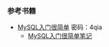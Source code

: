 ### 参考书籍
- [MySQL入门很简单](https://pan.baidu.com/s/1pm9GclFdqNgABmoZxTDCIQ) 密码：4qia
  - [MySQL入门很简单笔记](https://github.com/IammyselfYBX/NCEPU_CS_course/blob/master/5.%E5%A4%A7%E4%B8%89%E4%B8%8A/5.%E6%95%B0%E6%8D%AE%E5%BA%93/MySQL/MySQL%E5%85%A5%E9%97%A8%E5%BE%88%E7%AE%80%E5%8D%95%EF%BC%8D%E5%AD%A6%E4%B9%A0%E7%AC%94%E8%AE%B0_20110913.pdf)
